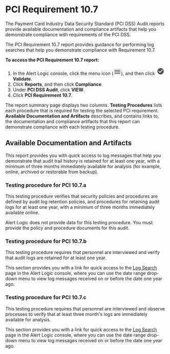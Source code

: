 # PCI Requirement 10.7

The Payment Card Industry Data Security Standard (PCI DSS) Audit reports provide available documentation and compliance artifacts that help you demonstrate compliance with requirements of the PCI DSS.

The PCI Requirement 10.7 report provides guidance for performing log searches that help you demonstrate compliance with Requirement 10.7.

**To access the PCI Requirement 10.7 report:**

1. In the Alert Logic console, click the menu icon (![](../../../Resources/Images/dashboard/menu-icon.png)), and then click ![](../../../Resources/Images/dashboard/validate-icon.png)**Validate**.
2. Click **Reports**, and then click  **Compliance**.
3. Under **PCI DSS Audit**, click **VIEW**.
4. Click **PCI Requirement 10.7**.

The report summary page displays two columns. **Testing Procedures** lists each procedure that is required  for testing the selected PCI requirement. **Available Documentation and Artifacts** describes, and contains links to, the documentation and compliance artifacts that this report can demonstrate compliance with each testing procedure.

## Available Documentation and Artifacts

This report provides you with quick access to log messages that help you demonstrate that audit trail history is retained for at least one year, with a minimum of three months immediately available for analysis (for example, online, archived or restorable from backup).

### Testing procedure for PCI 10.7.a

This testing procedure verifies that security policies and procedures are defined by audit log retention policies, and procedures for retaining audit logs for at least one year, with a minimum of three months immediately available online.

Alert Logic does not provide data for this testing procedure. You must provide the policy and procedure documents for this audit.

### Testing procedure for PCI 10.7.b

This testing procedure requires that personnel are interviewed and verify that audit logs are retained for at least one year.

This section provides you with a link for quick access to the [Log Search](../../log-message-search.md) page in the Alert Logic console, where you can use the date range drop-down menu to view log messages received on or before the date one year ago.

### Testing procedure for PCI 10.7.c

This testing procedure requires that personnel are interviewed and observe processes to verify that at least three month's logs are immediately available for analysis.

This section provides you with a link for quick access to the [Log Search](../../log-message-search.md) page in the Alert Logic console, where you can use the date range drop-down menu to view log messages received on or before the date one year ago.
